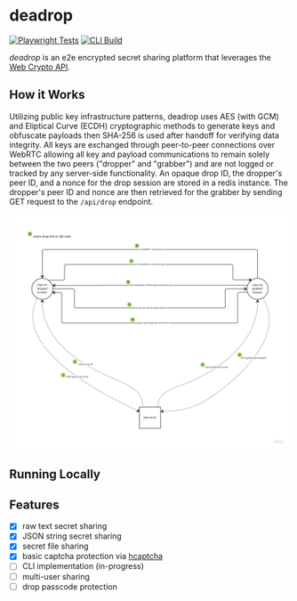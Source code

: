 # deadrop

[![Playwright Tests](https://github.com/dallen4/deadrop/actions/workflows/web_ci_workflow.yml/badge.svg?branch=main)](https://github.com/dallen4/deadrop/actions/workflows/web_ci_workflow.yml) [![CLI Build](https://github.com/dallen4/deadrop/actions/workflows/cli_pkg_workflow.yml/badge.svg)](https://github.com/dallen4/deadrop/actions/workflows/cli_pkg_workflow.yml)

*deadrop* is an e2e encrypted secret sharing platform that leverages the [Web Crypto API](https://developer.mozilla.org/en-US/docs/Web/API/Web_Crypto_API).

## How it Works

Utilizing public key infrastructure patterns, deadrop uses AES (with GCM) and Eliptical Curve (ECDH) cryptographic methods to generate keys and obfuscate payloads then SHA-256 is used after handoff for verifying data integrity. All keys are exchanged through peer-to-peer connections over WebRTC allowing all key and payload communications to remain solely between the two peers ("dropper" and "grabber") and are not logged or tracked by any server-side functionality. An opaque drop ID, the dropper's peer ID, and a nonce for the drop session are stored in a redis instance. The dropper's peer ID and nonce are then retrieved for the grabber by sending GET request to the `/api/drop` endpoint.

![deadrop diagram](assets/deadrop.jpeg)

## Running Locally

<!-- TODO -->

## Features

- [x] raw text secret sharing
- [x] JSON string secret sharing
- [x] secret file sharing
- [x] basic captcha protection via [hcaptcha](https://www.hcaptcha.com/)
- [ ] CLI implementation (in-progress)
- [ ] multi-user sharing
- [ ] drop passcode protection
